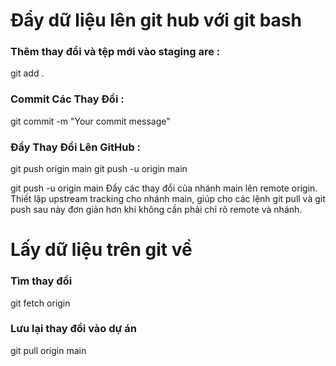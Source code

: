 # Đẩy dữ liệu lên git hub với git bash

### Thêm thay đổi và tệp mới vào staging are : 
git add .
### Commit Các Thay Đổi : 
git commit -m "Your commit message"
### Đẩy Thay Đổi Lên GitHub :
git push origin main
git push -u origin main

git push -u origin main
Đẩy các thay đổi của nhánh main lên remote origin.
Thiết lập upstream tracking cho nhánh main, giúp cho các lệnh git pull và git push sau này đơn giản hơn khi không cần phải chỉ rõ remote và nhánh.

# Lấy dữ liệu trên git về 

### Tìm thay đổi 
git fetch origin
### Lưu lại thay đổi vào dự án
git pull origin main


